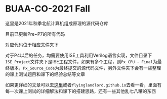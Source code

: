 # BUAA-CO-2021 Fall
这里是2021年秋季北航计算机组成原理的源代码仓库

目前已更新Pre~P7的所有代码

对应代码位于相应文件夹下

对于P4以后的任务，均需要使用ISE工具利用Verilog语言实现，文件目录下`ISE_Project`文件夹下是ISE工程文件，如果有多个工程，则`Px_CPU - Final`为最终版本，`Px_Source_Code`为最终提交的源代码文件，另外文件夹下会有一些整理的课上测试题目和课下的经验总结等文章

如果更详细的文章可以去[这里](https://flyinglandlord.github.io)或者`flyinglandlord.github.io`去看一看，里面有每一次课上测试的详细解法和课下的搭建思路，还有一些其他乱七八糟的东西

